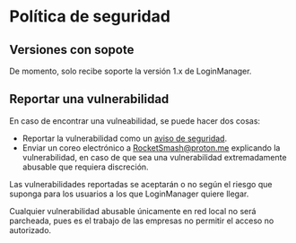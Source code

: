 # Política de seguridad

## Versiones con sopote

De momento, solo recibe soporte la versión 1.x de LoginManager.

## Reportar una vulnerabilidad

En caso de encontrar una vulneabilidad, se puede hacer dos cosas:
- Reportar la vulnerabilidad como un [aviso de seguridad](https://github.com/RocketSmash9000/LoginManager/security/advisories).
- Enviar un coreo electrónico a RocketSmash@proton.me explicando la vulnerabilidad, en caso de que sea una vulnerabilidad extremadamente abusable que requiera discreción.

Las vulnerabilidades reportadas se aceptarán o no según el riesgo que suponga para los usuarios a los que LoginManager quiere llegar.

Cualquier vulnerabilidad abusable únicamente en red local no será parcheada, pues es el trabajo de las empresas no permitir el acceso no autorizado.
